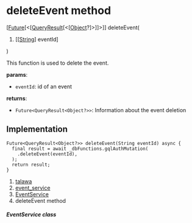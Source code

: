 
<div>

# deleteEvent method

</div>


[[Future](https://api.flutter.dev/flutter/dart-core/Future-class.html)[\<[[QueryResult](https://pub.dev/documentation/graphql/5.2.0-beta.9/graphql/QueryResult-class.html)[\<[[Object](https://api.flutter.dev/flutter/dart-core/Object-class.html)?]\>]]\>]]
deleteEvent(

1.  [[[String](https://api.flutter.dev/flutter/dart-core/String-class.md)]
    eventId]

)



This function is used to delete the event.

**params**:

-   `eventId`: id of an event

**returns**:

-   `Future<QueryResult<Object?>>`: Information about the event deletion



## Implementation

``` language-dart
Future<QueryResult<Object?>> deleteEvent(String eventId) async {
  final result = await _dbFunctions.gqlAuthMutation(
    .deleteEvent(eventId),
  );
  return result;
}
```







1.  [talawa](../../index.md)
2.  [event_service](../../services_event_service/)
3.  [EventService](../../services_event_service/EventService-class.md)
4.  deleteEvent method

##### EventService class







